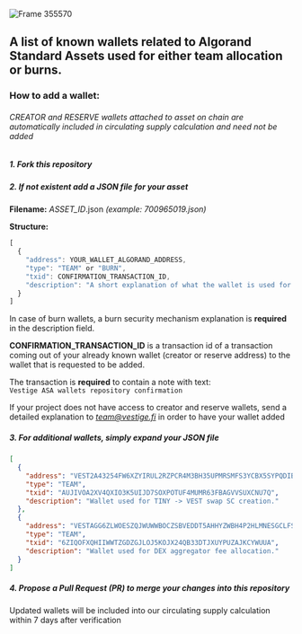 ![Frame 355570](https://user-images.githubusercontent.com/45147225/190176225-98a5bcf0-11cf-4818-bea7-21fecb0ac02c.png)
## A list of known wallets related to Algorand Standard Assets used for either team allocation or burns.

### How to add a wallet:

###### CREATOR and RESERVE wallets attached to asset on chain are automatically included in circulating supply calculation and  need not be added

#### 

##### 1. Fork this repository

##### 2. If not existent add a JSON file for your asset 

**Filename:** _ASSET_ID_.json _(example: *700965019.json*)_

**Structure:**

```js
[
  {
    "address": YOUR_WALLET_ALGORAND_ADDRESS,
    "type": "TEAM" or "BURN",
    "txid": CONFIRMATION_TRANSACTION_ID,
    "description": "A short explanation of what the wallet is used for." 
  }
]
```

In case of burn wallets, a burn security mechanism explanation is **required** in the description field.

**CONFIRMATION_TRANSACTION_ID** is a transaction id of a transaction coming out of your already known wallet (creator or reserve address) to the wallet that is requested to be added.

The transaction is **required** to contain a note with text:\
`Vestige ASA wallets repository confirmation`

If your project does not have access to creator and reserve wallets, send a detailed explanation to *team@vestige.fi* in order to have your wallet added

##### 3. For additional wallets, simply expand your JSON file

```json
[
  {
    "address": "VEST2A43254FW6XZYIRUL2RZPCR4M3BH35UPMRSMFS3YCBX5SYPQDIBSIU",
    "type": "TEAM",
    "txid": "AUJIVOA2XV4QXIO3K5UIJD7SOXPOTUF4MUMR63FBAGVVSUXCNU7Q",
    "description": "Wallet used for TINY -> VEST swap SC creation." 
  },
  {
    "address": "VESTAGG6ZLWOESZQJWUWWBOCZSBVEDDT5AHHYZWBH4P2HLMNESGCLFSNVY",
    "type": "TEAM",
    "txid": "6ZIQOFXQHIIWWTZGDZGJLOJ5KOJX24QB33DTJXUYPUZAJKCYWUUA",
    "description": "Wallet used for DEX aggregator fee allocation." 
  }
]
```

##### 4. Propose a Pull Request (PR) to merge your changes into this repository

Updated wallets will be included into our circulating supply calculation within 7 days after verification

